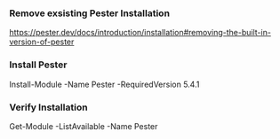 ### Remove exsisting Pester Installation
https://pester.dev/docs/introduction/installation#removing-the-built-in-version-of-pester

### Install Pester
Install-Module -Name Pester -RequiredVersion 5.4.1

### Verify Installation
Get-Module -ListAvailable -Name Pester

